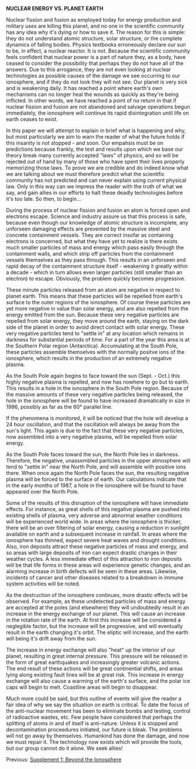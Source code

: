 **NUCLEAR ENERGY VS. PLANET EARTH**  
  
Nuclear fission and fusion as employed today for energy production and military uses are killing this planet, and no one in the scientific community has any idea why it's dying or how to save it. The reason for this is simple: they do not understand atomic structure, solar structure, or the complete dynamics of falling bodies. Physics textbooks erroneously declare our sun to be, in effect, a nuclear reactor. It is not. Because the scientific community feels confident that nuclear power is a part of nature they, as a body, have ceased to consider the possibility that perhaps they do not have all of the answers. Due to this arrogance, they are not even looking at nuclear technologies as possible causes of the damage we see occurring to our ionosphere, and if they do not look they will not see. Our planet is very sick and is weakening daily. It has reached a point where earth's own mechanisms can no longer heal the wounds as quickly as they're being inflicted. In other words, we have reached a point of no return in that if nuclear fission and fusion are not abandoned and salvage operations begun immediately, the ionosphere will continue its rapid disintegration until life on earth ceases to exist.  
  
In this paper we will attempt to explain in brief what is happening and why, but most particularly we aim to warn the reader of what the future holds if this insanity is not stopped - and soon. Our empahsis must be on predictions because frankly, the test and results upon which we base our theory break many currently accepted "laws" of physics, and so will be rejected out of hand by many of those who have spent their lives properly memorizing those laws. To prove we are credible and do indeed know what we are talking about we must therefore predict what the scientific community has not predicted and can never explain using current physical law. Only in this way can we impress the reader with the truth of what we say, and gain allies in our efforts to halt these deadly technologies before it's too late. So then, to begin...  
  
During the process of nuclear fission and fusion an atom is forced open and electrons escape. Science and industry assure us that this process is safe, because even though our knowledge of atomic structure is incomplete, any unforseen damaging effects are prevented by the massive steel and concrete containment vessels. They are correct insofar as containing electrons is concerned, but what they have yet to realize is there exists much smaller particles of mass and energy which pass easily through the containment walls, and which strip off particles from the containment vessels themselves as they pass through. This results in an unforseen and rapid decay of the containment structure itself - weakening it greatly within a decade - which in turn allows even larger particles (still smaller than an electron) to escape. Obviously, the problem quickly becomes progressive.  
  
These minute particles released from an atom are negative in respect to planet earth. This means that these particles will be repelled from earth's surface to the outer regions of the ionosphere. Of course these particles are yet more negative in value than solar energy, and are also repelled from the energy emitted from the sun. Because these very negative particles are repelled from solar energy, they move around the earth, staying on the dark side of the planet in order to avoid direct contact with solar energy. These very negative particles tend to "settle in" at any location which remains in darkness for substantial periods of time. For a part of the year this area is at the Southern Polar region (Antarctica). Accumulating at the South Pole, these particles assemble themselves with the normally positve ions of the ionosphere, which results in the production of an extremely negative plasma.  
  
As the South Pole again begins to face toward the sun (Sept. - Oct.) this highly negative plasma is repelled, and now has nowhere to go but to earth. This results in a hole in the ionosphere in the South Pole region. Because of the massive amounts of these very negative particles being released, the hole in the ionosphere will be found to have increased dramatically in size in 1986, possibly as far as the 60° parallel line.  
  
If the phenomena is monitored, it will be noticed that the hole will develop a 24 hour oscillation, and that the oscillation will always be away from the sun's light. This again is due to the fact that these very negative particles, now assembled into a very negative plasma, will be repelled from solar energy.  
  
As the South Pole faces toward the sun, the North Pole lies in darkness. Therefore, the negative, unassembled particles in the upper atmosphere will tend to "settle in" near the North Pole, and will assemble with positive ions there. When once again the North Pole faces the sun, the resulting negative plasma will be forced to the surface of earth. Our calculations indicate that in the early months of 1987, a hole in the ionosphere will be found to have appeared over the North Pole.  
  
Some of the results of this disruption of the ionosphere will have immediate effects. For instance, as great shells of this negative plasma are pushed into existing shells of plasma, very adverse and abnormal weather conditions will be experienced world wide. In areas where the ionosphere is thicker, there will be an over filtering of solar energy, causing a reduction in sunlight available on earth and a subsequent increase in rainfall. In areas where the ionosphere has thinned, expect severe heat waves and drought conditions. Also, iron deposits attract these negative particles of mass and energy, and so areas with large deposits of iron can expect drastic changes in their weather cycles. A less immediate effect of this attraction to iron deposits will be that life forms in these areas will experience genetic changes, and an alarming increase in birth defects will be seen in these areas. Likewise, incidents of cancer and other diseases related to a breakdown in immune system activities will be noted.  
  
As the destruction of the ionosphere continues, more drastic effects will be observed. For example, as these undetected particles of mass and energy are accepted at the poles (and elsewhere) they will undoubtedly result in an increase in the energy exchange of our planet. This will cause an increase in the rotation rate of the earth. At first this increase will be considered a neglegible factor, but the increase will be progressive, and will eventually result in the earth changing it's orbit. The eliptic will increase, and the earth will being it's drift away from the sun.  
  
The increase in energy exchange will also "heat" up the interior of our planet, resulting in great internal pressure. This pressure will be released in the form of great earthquakes and increasingly greater volcanic actions. The end result of these actions will be great continential shifts, and areas lying along existing fault lines will be at great risk. This increase in energy exchange will also cause a warming of the earth's surface, and the polar ice caps will begin to melt. Coastline areas will begin to disappear.  
  
Much more could be said, but this outline of events will give the reader a fair idea of why we say the situation on earth is critical. To date the focus of the anti-nuclear movement has been to eliminate bombs and testing, control of radioactive wastes, etc. Few people have considered that perhaps the splitting of atoms in and of itself is anti-nature. Unless it is stopped and decontamination proceedures initiated, our future is bleak. The problems will not go away by themselves. Humankind has done the damage, and now we must repair it. The technology now exists which will provide the tools, but our group cannot do it alone. We seek allies!

Previous: [Supplement 1: Beyond the Ionosphere](5__supplement1.md)